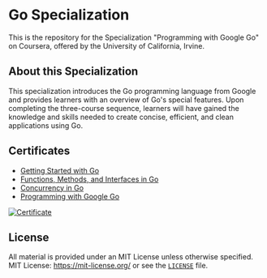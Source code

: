# Go Specialization

This is the repository for the Specialization "Programming with Google Go" on Coursera, offered by the University of
California, Irvine.

## About this Specialization

This specialization introduces the Go programming language from Google and provides learners with an overview of Go's
special features. Upon completing the three-course sequence, learners will have gained the knowledge and skills
needed to create concise, efficient, and clean applications using Go.

## Certificates

- [Getting Started with Go](https://www.coursera.org/account/accomplishments/verify/8PHRJNLXA9KE)
- [Functions, Methods, and Interfaces in Go](https://www.coursera.org/account/accomplishments/verify/VSW4HMGZXEMS)
- [Concurrency in Go](https://www.coursera.org/account/accomplishments/verify/8PHRJNLXA9KE)
- [Programming with Google Go](https://coursera.org/verify/specialization/A2GGS9AS8QKG)


[![Certificate](https://s3.amazonaws.com/coursera_assets/meta_images/generated/CERTIFICATE_LANDING_PAGE/CERTIFICATE_LANDING_PAGE~A2GGS9AS8QKG/CERTIFICATE_LANDING_PAGE~A2GGS9AS8QKG.jpeg)](https://coursera.org/verify/specialization/A2GGS9AS8QKG)


## License

All material is provided under an MIT License unless otherwise specified.
MIT License: https://mit-license.org/ or see the [`LICENSE`](./LICENSE) file.
